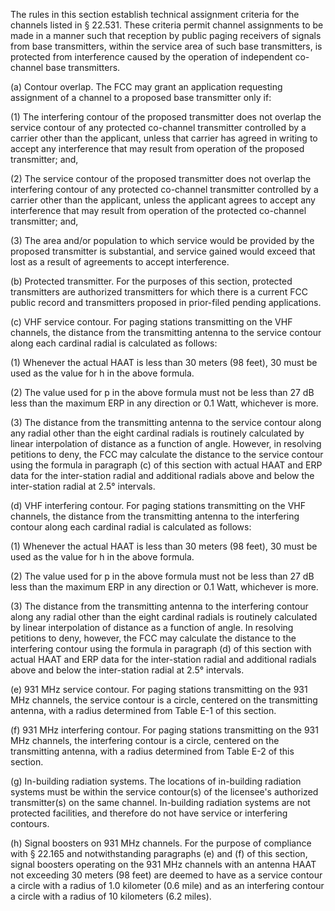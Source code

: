 The rules in this section establish technical assignment criteria for the channels listed in § 22.531. These criteria permit channel assignments to be made in a manner such that reception by public paging receivers of signals from base transmitters, within the service area of such base transmitters, is protected from interference caused by the operation of independent co-channel base transmitters.

(a) Contour overlap. The FCC may grant an application requesting assignment of a channel to a proposed base transmitter only if:

(1) The interfering contour of the proposed transmitter does not overlap the service contour of any protected co-channel transmitter controlled by a carrier other than the applicant, unless that carrier has agreed in writing to accept any interference that may result from operation of the proposed transmitter; and,

(2) The service contour of the proposed transmitter does not overlap the interfering contour of any protected co-channel transmitter controlled by a carrier other than the applicant, unless the applicant agrees to accept any interference that may result from operation of the protected co-channel transmitter; and,

(3) The area and/or population to which service would be provided by the proposed transmitter is substantial, and service gained would exceed that lost as a result of agreements to accept interference.

(b) Protected transmitter. For the purposes of this section, protected transmitters are authorized transmitters for which there is a current FCC public record and transmitters proposed in prior-filed pending applications.

(c) VHF service contour. For paging stations transmitting on the VHF channels, the distance from the transmitting antenna to the service contour along each cardinal radial is calculated as follows:
                        

(1) Whenever the actual HAAT is less than 30 meters (98 feet), 30 must be used as the value for h in the above formula.

(2) The value used for p in the above formula must not be less than 27 dB less than the maximum ERP in any direction or 0.1 Watt, whichever is more.

(3) The distance from the transmitting antenna to the service contour along any radial other than the eight cardinal radials is routinely calculated by linear interpolation of distance as a function of angle. However, in resolving petitions to deny, the FCC may calculate the distance to the service contour using the formula in paragraph (c) of this section with actual HAAT and ERP data for the inter-station radial and additional radials above and below the inter-station radial at 2.5° intervals.

(d) VHF interfering contour. For paging stations transmitting on the VHF channels, the distance from the transmitting antenna to the interfering contour along each cardinal radial is calculated as follows:
                        

(1) Whenever the actual HAAT is less than 30 meters (98 feet), 30 must be used as the value for h in the above formula.

(2) The value used for p in the above formula must not be less than 27 dB less than the maximum ERP in any direction or 0.1 Watt, whichever is more.

(3) The distance from the transmitting antenna to the interfering contour along any radial other than the eight cardinal radials is routinely calculated by linear interpolation of distance as a function of angle. In resolving petitions to deny, however, the FCC may calculate the distance to the interfering contour using the formula in paragraph (d) of this section with actual HAAT and ERP data for the inter-station radial and additional radials above and below the inter-station radial at 2.5° intervals.

(e) 931 MHz service contour. For paging stations transmitting on the 931 MHz channels, the service contour is a circle, centered on the transmitting antenna, with a radius determined from Table E-1 of this section.

(f) 931 MHz interfering contour. For paging stations transmitting on the 931 MHz channels, the interfering contour is a circle, centered on the transmitting antenna, with a radius determined from Table E-2 of this section.

(g) In-building radiation systems. The locations of in-building radiation systems must be within the service contour(s) of the licensee's authorized transmitter(s) on the same channel. In-building radiation systems are not protected facilities, and therefore do not have service or interfering contours.

(h) Signal boosters on 931 MHz channels. For the purpose of compliance with § 22.165 and notwithstanding paragraphs (e) and (f) of this section, signal boosters operating on the 931 MHz channels with an antenna HAAT not exceeding 30 meters (98 feet) are deemed to have as a service contour a circle with a radius of 1.0 kilometer (0.6 mile) and as an interfering contour a circle with a radius of 10 kilometers (6.2 miles).

